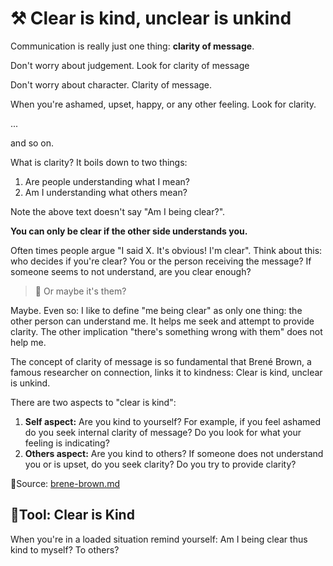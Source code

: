 # ⚒ Clear is kind, unclear is unkind

Communication is really just one thing: **clarity of message**.

Don't worry about judgement. Look for clarity of message

Don't worry about character. Clarity of message.

When you're ashamed, upset, happy, or any other feeling. Look for clarity.

...

and so on.

What is clarity? It boils down to two things:

1. Are people understanding what I mean?
2. Am I understanding what others mean?

Note the above text doesn't say "Am I being clear?".&#x20;

**You can only be clear if the other side understands you.**

Often times people argue "I said X. It's obvious! I'm clear". Think about this: who decides if you're clear? You or the person receiving the message? If someone seems to not understand, are you clear enough?

> :raccoon: Or maybe it's them?

Maybe. Even so: I like to define "me being clear" as only one thing: the other person can understand me. It helps me seek and attempt to provide clarity. The other implication "there's something wrong with them" does not help me.

The concept of clarity of message is so fundamental that Brené Brown, a famous researcher on connection, links it to kindness: Clear is kind, unclear is unkind.

There are two aspects to "clear is kind":

1. **Self aspect:** Are you kind to yourself? For example, if you feel ashamed do you seek internal clarity of message? Do you look for what your feeling is indicating?
2. **Others aspect:** Are you kind to others? If someone does not understand you or is upset, do you seek clarity? Do you try to provide clarity?

📙Source: [brene-brown.md](../references/brene-brown.md "mention")

## **🔧Tool: Clear is Kind**

&#x20;When you're in a loaded situation remind yourself: Am I being clear thus kind to myself? To others?

